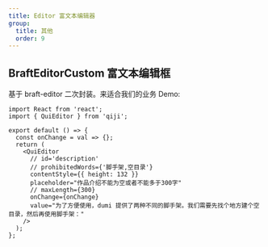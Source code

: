 ```yaml
---
title: Editor 富文本编辑器
group:
  title: 其他
  order: 9
---
```


## BraftEditorCustom 富文本编辑框

基于 braft-editor 二次封装。来适合我们的业务
Demo:

```tsx
import React from 'react';
import { QuiEditor } from 'qiji';

export default () => {
  const onChange = val => {};
  return (
    <QuiEditor
      // id='description'
      // prohibitedWords={'脚手架,空目录'}
      contentStyle={{ height: 132 }}
      placeholder="作品介绍不能为空或者不能多于300字"
      // maxLength={300}
      onChange={onChange}
      value="为了方便使用，dumi 提供了两种不同的脚手架。我们需要先找个地方建个空目录，然后再使用脚手架："
    />
  );
};
```
